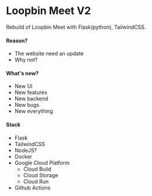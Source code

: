 # Loopbin Meet V2

Rebuild of Loopbin Meet with Flask(python), TailwindCSS.

#### Reason?
- The website need an update 
- Why not?

#### What's new?
- New UI
- New features
- New backend
- New bugs
- New everything

#### Stack
- Flask
- TailwindCSS
- NodeJS?
- Docker
- Google Cloud Platform
  - Cloud Build
  - Cloud Storage
  - Cloud Run
- Github Actions
